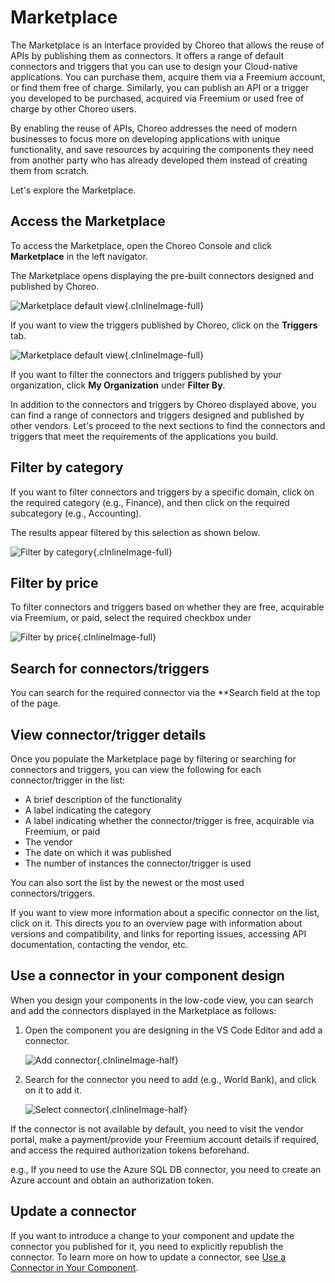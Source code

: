 # Marketplace

The Marketplace is an interface provided by Choreo that allows the reuse of APIs by publishing them as connectors. It offers a range of default connectors and triggers that you can use to design your Cloud-native applications. You can purchase them, acquire them via a Freemium account, or find them free of charge. Similarly, you can publish an API or a trigger you developed to be purchased, acquired via Freemium or used free of charge by other Choreo users.

By enabling the reuse of APIs, Choreo addresses the need of modern businesses to focus more on developing applications with unique functionality, and save resources by acquiring the components they need from another party who has already developed them instead of creating them from scratch.

Let's explore the Marketplace.

## Access the Marketplace

To access the Marketplace, open the Choreo Console and click **Marketplace** in the left navigator.

The Marketplace opens displaying the pre-built connectors designed and published by Choreo. 

![Marketplace default view](assets/img/marketplace/marketplace-default-view.png){.cInlineImage-full}

If you want to view the triggers published by Choreo, click on the **Triggers** tab.

![Marketplace default view](assets/img/marketplace/choreo-triggers.png){.cInlineImage-full}

If you want to filter the connectors and triggers published by your organization, click **My Organization** under **Filter By**.

In addition to the connectors and triggers by Choreo displayed above, you can find a range of connectors and triggers designed and published by other vendors. Let's proceed to the next sections to find the connectors and triggers that meet the requirements of the applications you build.


## Filter by category

If you want to filter connectors and triggers by a specific domain, click on the required category (e.g., Finance), and then click on the required subcategory (e.g., Accounting).

The results appear filtered by this selection as shown below.

![Filter by category](assets/img/marketplace/filter-by-category.png){.cInlineImage-full}

## Filter by price

To filter connectors and triggers based on whether they are free, acquirable via Freemium, or paid, select the required checkbox under

![Filter by price](assets/img/marketplace/filter-by-price.png){.cInlineImage-full}

## Search for connectors/triggers

You can search for the required connector via the **Search field at the top of the page.

## View connector/trigger details

Once you populate the Marketplace page by filtering or searching for connectors and triggers, you can view the following for each connector/trigger in the list:

- A brief description of the functionality
- A label indicating the category
- A label indicating whether the connector/trigger is free, acquirable via Freemium, or paid
- The vendor
- The date on which it was published
- The number of instances the connector/trigger is used

You can also sort the list by the newest or the most used connectors/triggers.

If you want to view more information about a specific connector on the list, click on it. This directs you to an overview page with information about versions and compatibility, and links for reporting issues, accessing API documentation, contacting the vendor, etc.

## Use a connector in your component design

When you design your components in the low-code view, you can search and add the connectors displayed in the Marketplace as follows:

1. Open the component you are designing in the VS Code Editor and add a connector.

   ![Add connector](assets/img/marketplace/add-connector.png){.cInlineImage-half}

2. Search for the connector you need to add (e.g., World Bank), and click on it to add it.

   ![Select connector](assets/img/marketplace/select-connector.png){.cInlineImage-half}

If the connector is not available by default, you need to visit the vendor portal, make a payment/provide your Freemium account details if required, and access the required authorization tokens beforehand.

e.g., If you need to use the Azure SQL DB connector, you need to create an Azure account and obtain an authorization token.

## Update a connector 

If you want to introduce a change to your component and update the connector you published for it, you need to explicitly republish the connector. To learn more on how to update a connector, see [Use a Connector in Your Component](/develop/advanced-topics/manage-connectors.md).
